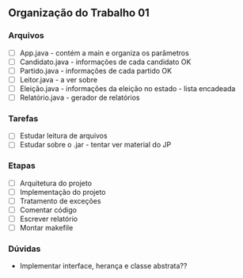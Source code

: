 ## Organização do Trabalho 01 

### Arquivos
- [ ] App.java - contém a main e organiza os parâmetros     
- [ ] Candidato.java - informações de cada candidato OK     
- [ ] Partido.java - informações de cada partido OK     
- [ ] Leitor.java - a ver sobre       
- [ ] Eleição.java - informações da eleição no estado -  lista encadeada      
- [ ] Relatório.java - gerador de relatórios      
    
### Tarefas 
- [ ] Estudar leitura de arquivos      
- [ ] Estudar sobre o .jar - tentar ver material do JP

### Etapas 
- [ ] Arquitetura do projeto     
- [ ] Implementação do projeto    
- [ ] Tratamento de exceções    
- [ ] Comentar código    
- [ ] Escrever relatório
- [ ] Montar makefile 

### Dúvidas 
- Implementar interface, herança e classe abstrata??